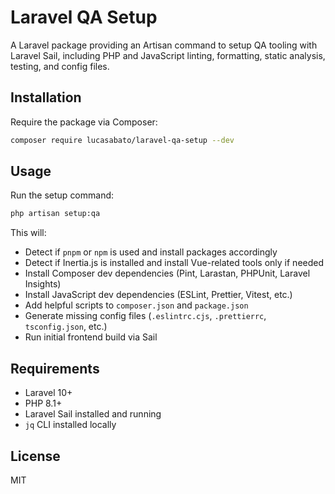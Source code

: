 # Laravel QA Setup

A Laravel package providing an Artisan command to setup QA tooling with Laravel Sail,
including PHP and JavaScript linting, formatting, static analysis, testing, and config files.

## Installation

Require the package via Composer:

```bash
composer require lucasabato/laravel-qa-setup --dev
```

## Usage

Run the setup command:

```bash
php artisan setup:qa
```

This will:

- Detect if `pnpm` or `npm` is used and install packages accordingly
- Detect if Inertia.js is installed and install Vue-related tools only if needed
- Install Composer dev dependencies (Pint, Larastan, PHPUnit, Laravel Insights)
- Install JavaScript dev dependencies (ESLint, Prettier, Vitest, etc.)
- Add helpful scripts to `composer.json` and `package.json`
- Generate missing config files (`.eslintrc.cjs`, `.prettierrc`, `tsconfig.json`, etc.)
- Run initial frontend build via Sail

## Requirements

- Laravel 10+
- PHP 8.1+
- Laravel Sail installed and running
- `jq` CLI installed locally

## License

MIT
